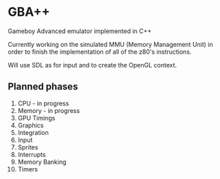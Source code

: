 # GBA++

Gameboy Advanced emulator implemented in C++

Currently working on the simulated MMU (Memory Management Unit) in order to finish the implementation of all of the z80's instructions.

Will use SDL as for input and to create the OpenGL context.

## Planned phases
1. CPU - in progress
2. Memory - in progress
3. GPU Timings
4. Graphics
5. Integration
6. Input
7. Sprites
8. Interrupts
9. Memory Banking
10. Timers